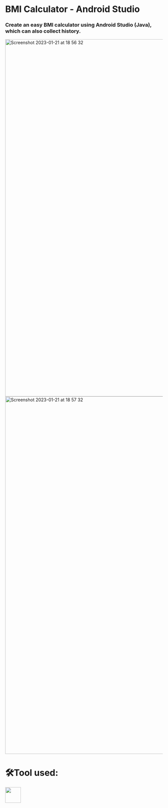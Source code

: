 # BMI Calculator - Android Studio

### Create an easy BMI calculator using Android Studio (Java), which can also collect history.

<img width="1141" alt="Screenshot 2023-01-21 at 18 56 32" src="https://user-images.githubusercontent.com/122346708/213865805-0ba856fa-1389-4a91-82e4-ae3db2685973.png">


<img width="1142" alt="Screenshot 2023-01-21 at 18 57 32" src="https://user-images.githubusercontent.com/122346708/213865807-cfa2dc95-9cf7-45f1-bc72-7eead686b124.png">

# 🛠️Tool used: 
<img src="https://user-images.githubusercontent.com/122346708/213865698-8bb9bbea-3ecf-4ec6-92c0-2ebc03470721.png" width="50" height="50"/>
